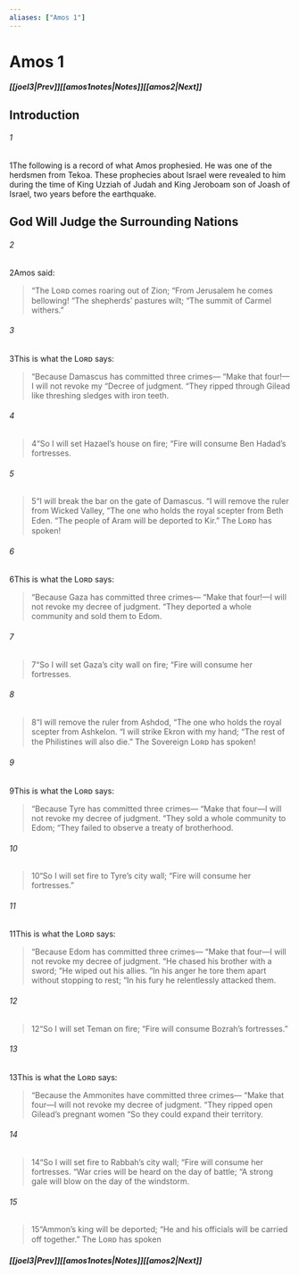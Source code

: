 ```yaml
---
aliases: ["Amos 1"]
---
```

# Amos 1
##### <span class=arrow-left></span>[[joel3|Prev]]<span class=navigation-separator></span>[[amos1notes|Notes]]<span class=navigation-separator></span>[[amos2|Next]]<span class=arrow-right></span>
## Introduction
###### 1
<span class=verse-first>1</span>The following is a record of what Amos prophesied. He was one of the herdsmen from Tekoa. These prophecies about Israel were revealed to him during the time of King Uzziah of Judah and King Jeroboam son of Joash of Israel, two years before the earthquake.
## God Will Judge the Surrounding Nations
###### 2
<span class=verse-body>2</span>Amos said:
<div class=paragraph-break></div>

><span class=poetry-quote-double>“</span>The Lᴏʀᴅ comes roaring out of Zion;
><span class=poetry-quote-double>“</span>From Jerusalem he comes bellowing!
><span class=poetry-quote-double>“</span>The shepherds’ pastures wilt;
><span class=poetry-quote-double>“</span>The summit of Carmel withers.”
<div class=paragraph-break></div>

###### 3
<span class=verse-first>3</span>This is what the Lᴏʀᴅ says:
<div class=paragraph-break></div>

><span class=poetry-quote-double>“</span>Because Damascus has committed three crimes—
><span class=poetry-quote-double>“</span>Make that four!—I will not revoke my
><span class=poetry-quote-double>“</span>Decree of judgment.
><span class=poetry-quote-double>“</span>They ripped through Gilead like threshing sledges with iron teeth.
###### 4
><span class=verse-body-poetry>4</span><span class=poetry-quote-double>“</span>So I will set Hazael’s house on fire;
><span class=poetry-quote-double>“</span>Fire will consume Ben Hadad’s fortresses.
###### 5
><span class=verse-body-poetry>5</span><span class=poetry-quote-double>“</span>I will break the bar on the gate of Damascus.
><span class=poetry-quote-double>“</span>I will remove the ruler from Wicked Valley,
><span class=poetry-quote-double>“</span>The one who holds the royal scepter from Beth Eden.
><span class=poetry-quote-double>“</span>The people of Aram will be deported to Kir.”
>The Lᴏʀᴅ has spoken!
<div class=paragraph-break></div>

###### 6
<span class=verse-first>6</span>This is what the Lᴏʀᴅ says:
<div class=paragraph-break></div>

><span class=poetry-quote-double>“</span>Because Gaza has committed three crimes—
><span class=poetry-quote-double>“</span>Make that four!—I will not revoke my decree of judgment.
><span class=poetry-quote-double>“</span>They deported a whole community and sold them to Edom.
###### 7
><span class=verse-body-poetry>7</span><span class=poetry-quote-double>“</span>So I will set Gaza’s city wall on fire;
><span class=poetry-quote-double>“</span>Fire will consume her fortresses.
###### 8
><span class=verse-body-poetry>8</span><span class=poetry-quote-double>“</span>I will remove the ruler from Ashdod,
><span class=poetry-quote-double>“</span>The one who holds the royal scepter from Ashkelon.
><span class=poetry-quote-double>“</span>I will strike Ekron with my hand;
><span class=poetry-quote-double>“</span>The rest of the Philistines will also die.”
>The Sovereign Lᴏʀᴅ has spoken!
<div class=paragraph-break></div>

###### 9
<span class=verse-first>9</span>This is what the Lᴏʀᴅ says:
<div class=paragraph-break></div>

><span class=poetry-quote-double>“</span>Because Tyre has committed three crimes—
><span class=poetry-quote-double>“</span>Make that four—I will not revoke my decree of judgment.
><span class=poetry-quote-double>“</span>They sold a whole community to Edom;
><span class=poetry-quote-double>“</span>They failed to observe a treaty of brotherhood.
###### 10
><span class=verse-body-poetry>10</span><span class=poetry-quote-double>“</span>So I will set fire to Tyre’s city wall;
><span class=poetry-quote-double>“</span>Fire will consume her fortresses.”
<div class=paragraph-break></div>

###### 11
<span class=verse-first>11</span>This is what the Lᴏʀᴅ says:
<div class=paragraph-break></div>

><span class=poetry-quote-double>“</span>Because Edom has committed three crimes—
><span class=poetry-quote-double>“</span>Make that four—I will not revoke my decree of judgment.
><span class=poetry-quote-double>“</span>He chased his brother with a sword;
><span class=poetry-quote-double>“</span>He wiped out his allies.
><span class=poetry-quote-double>“</span>In his anger he tore them apart without stopping to rest;
><span class=poetry-quote-double>“</span>In his fury he relentlessly attacked them.
###### 12
><span class=verse-body-poetry>12</span><span class=poetry-quote-double>“</span>So I will set Teman on fire;
><span class=poetry-quote-double>“</span>Fire will consume Bozrah’s fortresses.”
<div class=paragraph-break></div>

###### 13
<span class=verse-first>13</span>This is what the Lᴏʀᴅ says:
<div class=paragraph-break></div>

><span class=poetry-quote-double>“</span>Because the Ammonites have committed three crimes—
><span class=poetry-quote-double>“</span>Make that four—I will not revoke my decree of judgment.
><span class=poetry-quote-double>“</span>They ripped open Gilead’s pregnant women
><span class=poetry-quote-double>“</span>So they could expand their territory.
###### 14
><span class=verse-body-poetry>14</span><span class=poetry-quote-double>“</span>So I will set fire to Rabbah’s city wall;
><span class=poetry-quote-double>“</span>Fire will consume her fortresses.
><span class=poetry-quote-double>“</span>War cries will be heard on the day of battle;
><span class=poetry-quote-double>“</span>A strong gale will blow on the day of the windstorm.
###### 15
><span class=verse-body-poetry>15</span><span class=poetry-quote-double>“</span>Ammon’s king will be deported;
><span class=poetry-quote-double>“</span>He and his officials will be carried off together.”
>The Lᴏʀᴅ has spoken
##### <span class=arrow-left></span>[[joel3|Prev]]<span class=navigation-separator></span>[[amos1notes|Notes]]<span class=navigation-separator></span>[[amos2|Next]]<span class=arrow-right></span>